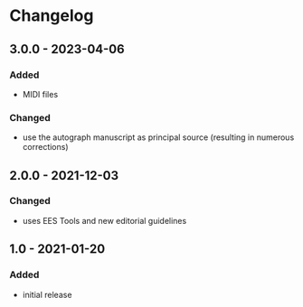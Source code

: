 # Changelog

## 3.0.0 - 2023-04-06

### Added

- MIDI files

### Changed

- use the autograph manuscript as principal source (resulting in numerous corrections)


## 2.0.0 - 2021-12-03

### Changed

- uses EES Tools and new editorial guidelines


## 1.0 - 2021-01-20

### Added

- initial release
